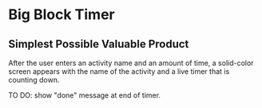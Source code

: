 # Big Block Timer

## Simplest Possible Valuable Product
After the user enters an activity name and an amount of time, a solid-color screen appears with the name of the activity and a live timer that is counting down. 

TO DO: show "done" message at end of timer. 